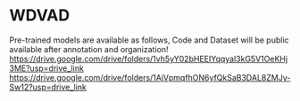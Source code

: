 # WDVAD
Pre-trained models are available as follows, Code and Dataset will be public available after annotation and organization!
https://drive.google.com/drive/folders/1vh5yY02bHEEIYqqyal3kG5V1OeKHj3ME?usp=drive_link
https://drive.google.com/drive/folders/1AjVpmqfhON6yfQkSaB3DAL8ZMJy-Sw12?usp=drive_link
